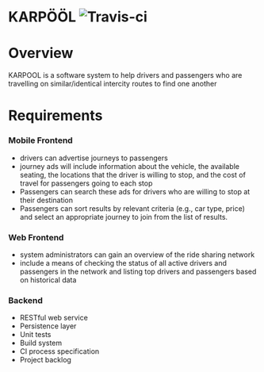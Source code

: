 # KARPÖÖL ![Travis-ci](https://travis-ci.com/ECSE321-Fall2018/t14.svg?token=GZjL5n7oSgTkjMWgPevs&branch=master)

# Overview

KARPOOL is a software system to help drivers and passengers who are travelling on
similar/identical intercity routes to find one another

# Requirements

### Mobile Frontend
* drivers can advertise journeys to passengers
* journey ads will include
information about the vehicle, the available seating, the locations that the driver is willing to stop, and the
cost of travel for passengers going to each stop
* Passengers can search these ads for drivers who are willing to stop at their destination
* Passengers can
sort results by relevant criteria (e.g., car type, price) and select an appropriate journey to join from the list
of results.

### Web Frontend
* system administrators can gain an overview of the ride sharing network
* include a means of checking the status of all active drivers and passengers in the
network and listing top drivers and passengers based on historical data

### Backend
* RESTful web service
* Persistence layer
* Unit tests
* Build system
* CI process specification
* Project backlog
